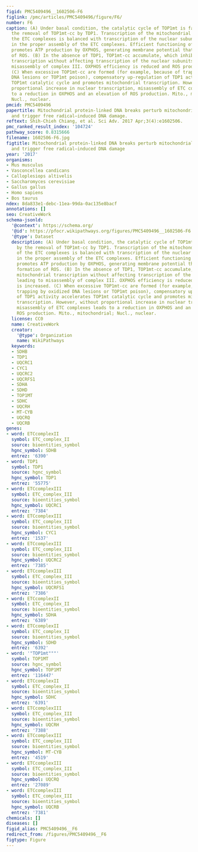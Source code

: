 ```yaml
---
figid: PMC5409496__1602506-F6
figlink: /pmc/articles/PMC5409496/figure/F6/
number: F6
caption: (A) Under basal condition, the catalytic cycle of TOP1mt is facilitated by
  the removal of TOP1mt-cc by TDP1. Transcription of the mitochondrial subunits of
  the ETC complexes is balanced with transcription of the nuclear subunits, resulting
  in the proper assembly of the ETC complexes. Efficient functioning of ETC complexes
  promotes ATP production by OXPHOS, generating membrane potential that prevents formation
  of ROS. (B) In the absence of TDP1, TOP1mt-cc accumulate, which inhibit mitochondrial
  transcription without affecting transcription of the nuclear subunits, leading to
  misassembly of complex III. OXPHOS efficiency is reduced and ROS production is increased.
  (C) When excessive TOP1mt-cc are formed (for example, because of trapping by oxidized
  DNA lesions or TOP1mt poison), compensatory up-regulation of TDP1 activity accelerates
  TOP1mt catalytic cycle and promotes mitochondrial transcription. However, without
  proportional increase in nuclear transcription, misassembly of ETC complexes leads
  to a reduction in OXPHOS and an elevation of ROS production. Mito., mitochondrial;
  Nucl., nuclear.
pmcid: PMC5409496
papertitle: Mitochondrial protein-linked DNA breaks perturb mitochondrial gene transcription
  and trigger free radical–induced DNA damage.
reftext: Shih-Chieh Chiang, et al. Sci Adv. 2017 Apr;3(4):e1602506.
pmc_ranked_result_index: '104724'
pathway_score: 0.8315666
filename: 1602506-F6.jpg
figtitle: Mitochondrial protein-linked DNA breaks perturb mitochondrial gene transcription
  and trigger free radical–induced DNA damage
year: '2017'
organisms:
- Mus musculus
- Vasconcellea candicans
- Calloplesiops altivelis
- Saccharomyces cerevisiae
- Gallus gallus
- Homo sapiens
- Bos taurus
ndex: 8da833e1-debc-11ea-99da-0ac135e8bacf
annotations: []
seo: CreativeWork
schema-jsonld:
  '@context': https://schema.org/
  '@id': https://pfocr.wikipathways.org/figures/PMC5409496__1602506-F6.html
  '@type': Dataset
  description: (A) Under basal condition, the catalytic cycle of TOP1mt is facilitated
    by the removal of TOP1mt-cc by TDP1. Transcription of the mitochondrial subunits
    of the ETC complexes is balanced with transcription of the nuclear subunits, resulting
    in the proper assembly of the ETC complexes. Efficient functioning of ETC complexes
    promotes ATP production by OXPHOS, generating membrane potential that prevents
    formation of ROS. (B) In the absence of TDP1, TOP1mt-cc accumulate, which inhibit
    mitochondrial transcription without affecting transcription of the nuclear subunits,
    leading to misassembly of complex III. OXPHOS efficiency is reduced and ROS production
    is increased. (C) When excessive TOP1mt-cc are formed (for example, because of
    trapping by oxidized DNA lesions or TOP1mt poison), compensatory up-regulation
    of TDP1 activity accelerates TOP1mt catalytic cycle and promotes mitochondrial
    transcription. However, without proportional increase in nuclear transcription,
    misassembly of ETC complexes leads to a reduction in OXPHOS and an elevation of
    ROS production. Mito., mitochondrial; Nucl., nuclear.
  license: CC0
  name: CreativeWork
  creator:
    '@type': Organization
    name: WikiPathways
  keywords:
  - SDHB
  - TDP1
  - UQCRC1
  - CYC1
  - UQCRC2
  - UQCRFS1
  - SDHA
  - SDHD
  - TOP1MT
  - SDHC
  - UQCRH
  - MT-CYB
  - UQCRQ
  - UQCRB
genes:
- word: ETCcomplexII
  symbol: ETC_complex_II
  source: bioentities_symbol
  hgnc_symbol: SDHB
  entrez: '6390'
- word: TDP1
  symbol: TDP1
  source: hgnc_symbol
  hgnc_symbol: TDP1
  entrez: '55775'
- word: ETCcomplexIII
  symbol: ETC_complex_III
  source: bioentities_symbol
  hgnc_symbol: UQCRC1
  entrez: '7384'
- word: ETCcomplexIII
  symbol: ETC_complex_III
  source: bioentities_symbol
  hgnc_symbol: CYC1
  entrez: '1537'
- word: ETCcomplexIII
  symbol: ETC_complex_III
  source: bioentities_symbol
  hgnc_symbol: UQCRC2
  entrez: '7385'
- word: ETCcomplexIII
  symbol: ETC_complex_III
  source: bioentities_symbol
  hgnc_symbol: UQCRFS1
  entrez: '7386'
- word: ETCcomplexII
  symbol: ETC_complex_II
  source: bioentities_symbol
  hgnc_symbol: SDHA
  entrez: '6389'
- word: ETCcomplexII
  symbol: ETC_complex_II
  source: bioentities_symbol
  hgnc_symbol: SDHD
  entrez: '6392'
- word: '"TOP1mt"""'
  symbol: TOP1MT
  source: hgnc_symbol
  hgnc_symbol: TOP1MT
  entrez: '116447'
- word: ETCcomplexII
  symbol: ETC_complex_II
  source: bioentities_symbol
  hgnc_symbol: SDHC
  entrez: '6391'
- word: ETCcomplexIII
  symbol: ETC_complex_III
  source: bioentities_symbol
  hgnc_symbol: UQCRH
  entrez: '7388'
- word: ETCcomplexIII
  symbol: ETC_complex_III
  source: bioentities_symbol
  hgnc_symbol: MT-CYB
  entrez: '4519'
- word: ETCcomplexIII
  symbol: ETC_complex_III
  source: bioentities_symbol
  hgnc_symbol: UQCRQ
  entrez: '27089'
- word: ETCcomplexIII
  symbol: ETC_complex_III
  source: bioentities_symbol
  hgnc_symbol: UQCRB
  entrez: '7381'
chemicals: []
diseases: []
figid_alias: PMC5409496__F6
redirect_from: /figures/PMC5409496__F6
figtype: Figure
---
```

